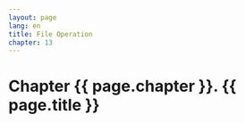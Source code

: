 ```yaml
---
layout: page
lang: en
title: File Operation
chapter: 13
---
```


# Chapter {{ page.chapter }}. {{ page.title }}

